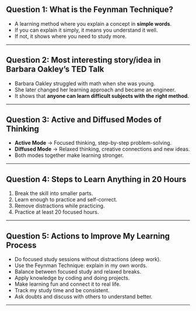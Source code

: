 

## Question 1: What is the Feynman Technique?

* A learning method where you explain a concept in **simple words**.
* If you can explain it simply, it means you understand it well.
* If not, it shows where you need to study more.

---

## Question 2: Most interesting story/idea in Barbara Oakley’s TED Talk

* Barbara Oakley struggled with math when she was young.
* She later changed her learning approach and became an engineer.
* It shows that **anyone can learn difficult subjects with the right method**.

---

## Question 3: Active and Diffused Modes of Thinking

* **Active Mode** → Focused thinking, step-by-step problem-solving.
* **Diffused Mode** → Relaxed thinking, creative connections and new ideas.
* Both modes together make learning stronger.

---

## Question 4: Steps to Learn Anything in 20 Hours

1. Break the skill into smaller parts.
2. Learn enough to practice and self-correct.
3. Remove distractions while practicing.
4. Practice at least 20 focused hours.

---

## Question 5: Actions to Improve My Learning Process

* Do focused study sessions without distractions (deep work).
* Use the Feynman Technique: explain in my own words.
* Balance between focused study and relaxed breaks.
* Apply knowledge by coding and doing projects.
* Make learning fun and connect it to real life.
* Track my study time and be consistent.
* Ask doubts and discuss with others to understand better.

---



